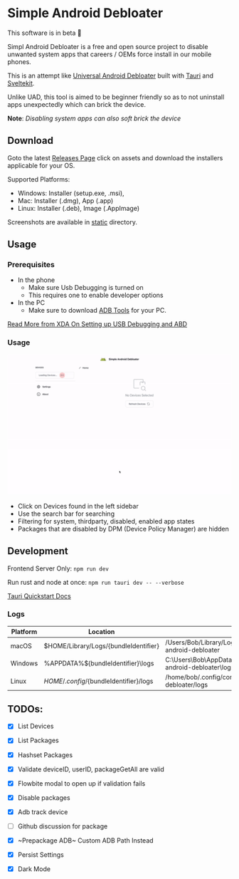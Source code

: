 # Simple Android Debloater

This software is in beta 🚧

Simpl Android Debloater is a free and open source project to disable unwanted system apps that careers / OEMs force install in our mobile phones.

This is an attempt like [Universal Android Debloater](https://github.com/0x192/universal-android-debloater/) built with [Tauri](https://tauri.app/) and [Sveltekit](https://kit.svelte.dev/). 

Unlike UAD, this tool is aimed to be beginner friendly so as to not uninstall apps unexpectedly which can brick the device.

**Note**: *Disabling system apps can also soft brick the device*





 ## Download

 Goto the latest [Releases Page](https://github.com/thulasi-ram/simple_android_debloater/releases) click on assets and download the installers applicable for your OS. 

 Supported Platforms: 
- Windows: Installer (setup.exe, .msi), 
- Mac: Installer (.dmg), App (.app) 
- Linux: Installer (.deb), Image (.AppImage)

Screenshots are available in [static](./static/screenshots) directory.

## Usage

### Prerequisites
- In the phone
    - Make sure Usb Debugging is turned on
    - This requires one to enable developer options
- In the PC
    - Make sure to download [ADB Tools](https://developer.android.com/tools/releases/platform-tools#downloads) for your PC.

[Read More from XDA On Setting up USB Debugging and ABD](https://www.xda-developers.com/install-adb-windows-macos-linux/)


### Usage

![Usage Screenshot](./static/screenshots/sad_v0.3.0-beta_usage.gif)

- Click on Devices found in the left sidebar
- Use the search bar for searching
- Filtering for system, thirdparty, disabled, enabled app states
- Packages that are disabled by DPM (Device Policy Manager) are hidden




## Development

Frontend Server Only:
`npm run dev`

Run rust and node at once:
`npm run tauri dev -- --verbose`

[Tauri Quickstart Docs](https://tauri.app/v1/guides/getting-started/setup/sveltekit)

### Logs
| Platform | Location                               | Example                                              |
|----------|----------------------------------------|------------------------------------------------------|
| macOS    | $HOME/Library/Logs/{bundleIdentifier}  | /Users/Bob/Library/Logs/com.ahiravan.simple-android-debloater           |
| Windows  | %APPDATA%\${bundleIdentifier}\logs     | C:\Users\Bob\AppData\Roaming\com.ahiravan.simple-android-debloater\logs |
| Linux    | $HOME/.config/${bundleIdentifier}/logs | /home/bob/.config/com.ahiravan.simple-android-debloater/logs            |


 ## TODOs:

- [x] List Devices

- [x] List Packages

- [x] Hashset Packages

- [x] Validate deviceID, userID, packageGetAll are valid

- [x] Flowbite modal to open up if validation fails

- [x] Disable packages

- [x] Adb track device

- [ ] Github discussion for package

- [x] ~Prepackage ADB~ Custom ADB Path Instead

- [x] Persist Settings

- [x] Dark Mode